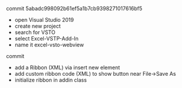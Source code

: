 commit 5abadc998092b61ef5a1b7cb9398271017616bf5
- open Visual Studio 2019
- create new project
- search for VSTO
- select Excel-VSTP-Add-In
- name it excel-vsto-webview

commit
- add a Ribbon (XML) via insert new element
- add custom ribbon code (XML) to show button near File->Save As
- initialize ribbon in addin class
